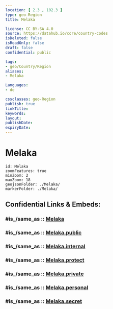 ```yaml
---
location: [ 2.3 , 102.3 ] 
type: geo-Region
title: Melaka

license: CC BY-SA 4.0
source: https://datahub.io/core/country-codes
isDeleted: false
isReadOnly: false
draft: false
confidential: public

tags:
- geo/Country/Region
aliases:
- Melaka

Languages:
- de

cssclasses: geo-Region
publish: true
linkTitle: 
keywords: 
layout: 
publishDate: 
expiryDate: 
---
```


# Melaka

```leaflet
id: Melaka
zoomFeatures: true 
minZoom: 2 
maxZoom: 18
geojsonFolder: ./Melaka/
markerFolder: ./Melaka/
```


## Confidential Links & Embeds: 

### #is_/same_as :: [Melaka](/_Standards/Earth/Continent/Asia/Asia~South~East/Malay_Archipelago/Malaysia/States~Malaysia/Melaka.md) 

### #is_/same_as :: [Melaka.public](/_public/Earth/Continent/Asia/Asia~South~East/Malay_Archipelago/Malaysia/States~Malaysia/Melaka.public.md) 

### #is_/same_as :: [Melaka.internal](/_internal/Earth/Continent/Asia/Asia~South~East/Malay_Archipelago/Malaysia/States~Malaysia/Melaka.internal.md) 

### #is_/same_as :: [Melaka.protect](/_protect/Earth/Continent/Asia/Asia~South~East/Malay_Archipelago/Malaysia/States~Malaysia/Melaka.protect.md) 

### #is_/same_as :: [Melaka.private](/_private/Earth/Continent/Asia/Asia~South~East/Malay_Archipelago/Malaysia/States~Malaysia/Melaka.private.md) 

### #is_/same_as :: [Melaka.personal](/_personal/Earth/Continent/Asia/Asia~South~East/Malay_Archipelago/Malaysia/States~Malaysia/Melaka.personal.md) 

### #is_/same_as :: [Melaka.secret](/_secret/Earth/Continent/Asia/Asia~South~East/Malay_Archipelago/Malaysia/States~Malaysia/Melaka.secret.md)

